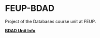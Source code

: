 # FEUP-BDAD

Project of the Databases course unit at FEUP.

[**BDAD Unit Info**](https://sigarra.up.pt/feup/pt/ucurr_geral.ficha_uc_view?pv_ocorrencia_id=484405)
